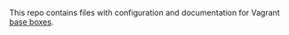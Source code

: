 This repo contains files with configuration and documentation for Vagrant
[base boxes][1].

[1]: http://docs.vagrantup.com/v2/boxes/base.html
